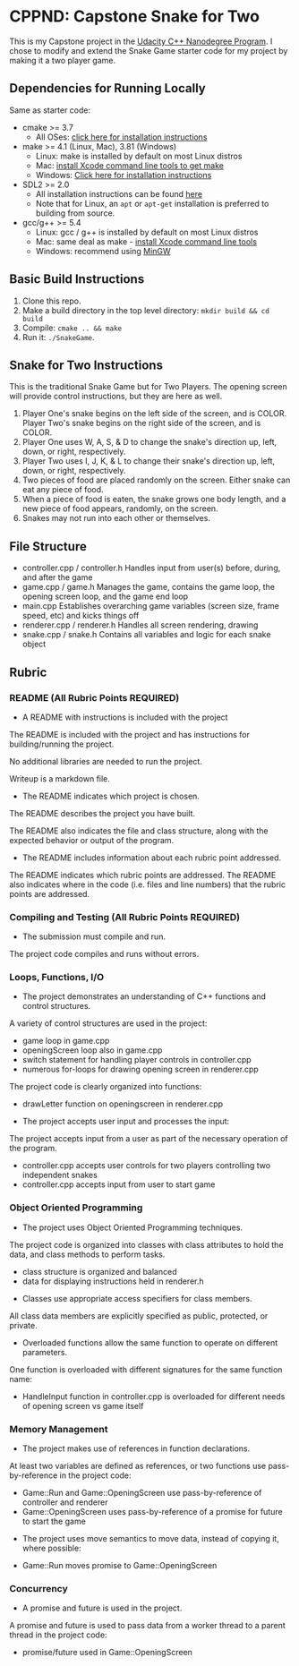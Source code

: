 # CPPND: Capstone Snake for Two

This is my Capstone project in the [Udacity C++ Nanodegree Program](https://www.udacity.com/course/c-plus-plus-nanodegree--nd213). I chose to modify and extend the Snake Game starter code for my project by making it a two player game.

## Dependencies for Running Locally
Same as starter code:
* cmake >= 3.7
  * All OSes: [click here for installation instructions](https://cmake.org/install/)
* make >= 4.1 (Linux, Mac), 3.81 (Windows)
  * Linux: make is installed by default on most Linux distros
  * Mac: [install Xcode command line tools to get make](https://developer.apple.com/xcode/features/)
  * Windows: [Click here for installation instructions](http://gnuwin32.sourceforge.net/packages/make.htm)
* SDL2 >= 2.0
  * All installation instructions can be found [here](https://wiki.libsdl.org/Installation)
  * Note that for Linux, an `apt` or `apt-get` installation is preferred to building from source.
* gcc/g++ >= 5.4
  * Linux: gcc / g++ is installed by default on most Linux distros
  * Mac: same deal as make - [install Xcode command line tools](https://developer.apple.com/xcode/features/)
  * Windows: recommend using [MinGW](http://www.mingw.org/)

## Basic Build Instructions

1. Clone this repo.
2. Make a build directory in the top level directory: `mkdir build && cd build`
3. Compile: `cmake .. && make`
4. Run it: `./SnakeGame`.

## Snake for Two Instructions

This is the traditional Snake Game but for Two Players. The opening screen will provide control instructions, but they are here as well.

1. Player One's snake begins on the left side of the screen, and is COLOR. Player Two's snake begins on the right side of the screen, and is COLOR.
2. Player One uses W, A, S, & D to change the snake's direction up, left, down, or right, respectively.
3. Player Two uses I, J, K, & L to change their snake's direction up, left, down, or right, respectively.
4. Two pieces of food are placed randomly on the screen. Either snake can eat any piece of food.
5. When a piece of food is eaten, the snake grows one body length, and a new piece of food appears, randomly, on the screen.
6. Snakes may not run into each other or themselves.

## File Structure
* controller.cpp / controller.h
Handles input from user(s) before, during, and after the game
* game.cpp / game.h
Manages the game, contains the game loop, the opening screen loop, and the game end loop
* main.cpp
Establishes overarching game variables (screen size, frame speed, etc) and kicks things off
* renderer.cpp / renderer.h
Handles all screen rendering, drawing
* snake.cpp / snake.h
Contains all variables and logic for each snake object

## Rubric

### README (All Rubric Points REQUIRED)

* A README with instructions is included with the project

The README is included with the project and has instructions for building/running the project.

No additional libraries are needed to run the project.

Writeup is a markdown file.

* The README indicates which project is chosen.

The README describes the project you have built.

The README also indicates the file and class structure, along with the expected behavior or output of the program.

* The README includes information about each rubric point addressed.

The README indicates which rubric points are addressed. The README also indicates where in the code (i.e. files and line numbers) that the rubric points are addressed.

### Compiling and Testing (All Rubric Points REQUIRED)

* The submission must compile and run.

The project code compiles and runs without errors.

### Loops, Functions, I/O

* The project demonstrates an understanding of C++ functions and control structures.

A variety of control structures are used in the project:
 - game loop in game.cpp
 - openingScreen loop also in game.cpp
 - switch statement for handling player controls in controller.cpp
 - numerous for-loops for drawing opening screen in renderer.cpp

The project code is clearly organized into functions:
 - drawLetter function on openingscreen in renderer.cpp

<!-- * The project reads data from a file and process the data, or the program writes data to a file.

The project reads data from an external file or writes data to a file as part of the necessary operation of the program. -->

* The project accepts user input and processes the input:

The project accepts input from a user as part of the necessary operation of the program.
 - controller.cpp accepts user controls for two players controlling two independent snakes
 - controller.cpp accepts input from user to start game

### Object Oriented Programming

* The project uses Object Oriented Programming techniques.

The project code is organized into classes with class attributes to hold the data, and class methods to perform tasks.
 - class structure is organized and balanced
 - data for displaying instructions held in renderer.h

* Classes use appropriate access specifiers for class members.

All class data members are explicitly specified as public, protected, or private.

<!-- * Class constructors utilize member initialization lists.

All class members that are set to argument values are initialized through member initialization lists.

* Classes abstract implementation details from their interfaces.

All class member functions document their effects, either through function names, comments, or formal documentation. Member functions do not change program state in undocumented ways. -->

<!-- * Classes encapsulate behavior.

Appropriate data and functions are grouped into classes. Member data that is subject to an invariant is hidden from the user. State is accessed via member functions.

* Classes follow an appropriate inheritance hierarchy.

Inheritance hierarchies are logical. Composition is used instead of inheritance when appropriate. Abstract classes are composed of pure virtual functions. Override functions are specified. -->

* Overloaded functions allow the same function to operate on different parameters.

One function is overloaded with different signatures for the same function name:
 - HandleInput function in controller.cpp is overloaded for different needs of opening screen vs game itself

<!-- * Derived class functions override virtual base class functions.

One member function in an inherited class overrides a virtual base class member function.

* Templates generalize functions in the project.

One function is declared with a template that allows it to accept a generic parameter. -->

### Memory Management

* The project makes use of references in function declarations.

At least two variables are defined as references, or two functions use pass-by-reference in the project code:
 - Game::Run and Game::OpeningScreen use pass-by-reference of controller and renderer
 - Game::OpeningScreen uses pass-by-reference of a promise for future to start the game

<!-- * The project uses destructors appropriately.

At least one class that uses unmanaged dynamically allocated memory, along with any class that otherwise needs to modify state upon the termination of an object, uses a destructor.

* The project uses scope / Resource Acquisition Is Initialization (RAII) where appropriate.

The project follows the Resource Acquisition Is Initialization pattern where appropriate, by allocating objects at compile-time, initializing objects when they are declared, and utilizing scope to ensure their automatic destruction.

* The project follows the Rule of 5.

For all classes, if any one of the copy constructor, copy assignment operator, move constructor, move assignment operator, and destructor are defined, then all of these functions are defined. -->

* The project uses move semantics to move data, instead of copying it, where possible:
 - Game::Run moves promise to Game::OpeningScreen

<!-- For classes with move constructors, the project returns objects of that class by value, and relies on the move constructor, instead of copying the object.

* The project uses smart pointers instead of raw pointers.

The project uses at least one smart pointer: unique_ptr, shared_ptr, or weak_ptr. The project does not use raw pointers. -->

### Concurrency

<!-- * The project uses multithreading.

The project uses multiple threads in the execution. -->

* A promise and future is used in the project.

A promise and future is used to pass data from a worker thread to a parent thread in the project code:
 - promise/future used in Game::OpeningScreen

<!-- * A mutex or lock is used in the project.

A mutex or lock (e.g. std::lock_guard or `std::unique_lock) is used to protect data that is shared across multiple threads in the project code.

* A condition variable is used in the project.

A std::condition_variable is used in the project code to synchronize thread execution. -->